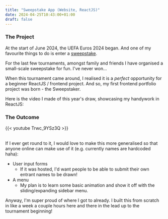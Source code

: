```yaml
---
title: "Sweepstake App (Website, ReactJS)"
date: 2024-04-25T10:43:00+01:00
draft: false
---
```


### The Project

At the start of June 2024, the UEFA Euros 2024 began. And one of my favourite things to do is
enter a [sweepstake](https://en.wikipedia.org/wiki/Sweepstake).

For the last few tournaments, amongst family and friends I have organised a small-scale sweepstake
for fun. I've never won...

When this tournament came around, I realised it is a _perfect_ opportunity for
a beginner ReactJS / frontend project. And so, my first frontend portfolio project was born - the Sweepstaker.

Here is the video I made of this year's draw, showcasing my handywork in ReactJS:

### The Outcome

{{< youtube Trwc_9YSz3Q >}}
<br>
<br>

If I ever get round to it, I would love to make this more generalised so that anyone online
can make use of it (e.g. currently names are hardcoded haha):

- User input forms
  - If it was hosted, I'd want people to be able to submit their own entrant names to be drawn!
- A menu
  - My plan is to learn some basic animation and show it off with the sliding/expanding sidebar menu.

Anyway, I'm super proud of where I got to already. I built this from scratch in like a week
a couple hours here and there in the lead up to the tournament beginning!

